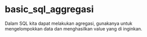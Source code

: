# basic_sql_aggregasi
Dalam SQL kita dapat melakukan agregasi, gunakanya untuk mengelompokkan data dan menghasilkan value yang di inginkan.
